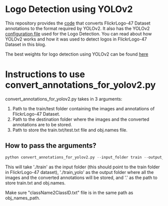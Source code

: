 # Logo Detection using YOLOv2

This repository provides the [code](https://github.com/akarshzingade/Logo-Detection-YOLOv2/blob/master/convert_annotations_for_yolov2.py) that converts FlickrLogo-47 Dataset annotations to the format required by YOLOv2. It also has the YOLOv2 [configuration file](https://github.com/akarshzingade/Logo-Detection-YOLOv2/blob/master/yolov2_logo_detection.cfg) used for the Logo Detection. You can read about how YOLOv2 works and how it was used to detect logos in FlickrLogo-47 Dataset in this blog.  

The best weights for logo detection using YOLOv2 can be found [here](https://drive.google.com/open?id=1_Wg2hOKRiqWK6rpbCI6XbNLOC5YT1zyS)

# Instructions to use convert_annotations_for_yolov2.py

convert_annotations_for_yolov2.py takes in 3 arguments:
1) Path to the train/test folder containing the images and annotations of FlickrLogo-47 Dataset.
2) Path to the destination folder where the images and the converted annotations are to be stored. 
3) Path to store the train.txt/test.txt file and obj.names file. 

## How to pass the arguments?

```python
python convert_annotations_for_yolov2.py --input_folder train --output_folder train_yolo --obj_names_path .
```

This will take './train' as the input folder (this should point to the train folder in FlickrLogo-47 dataset), './train_yolo' as the output folder where all the images and the converted annotations will be stored, and '.' as the path to store train.txt and obj.names. 

Make sure "className2ClassID.txt" file is in the same path as obj_names_path. 
